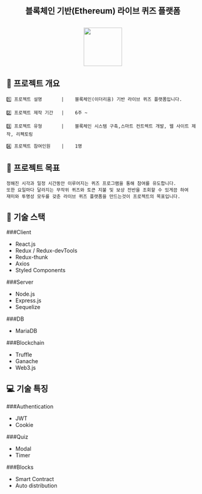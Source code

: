 <h2 style="text-align: center">블록체인 기반(Ethereum) 라이브 퀴즈 플랫폼</h2>
<h2 style="text-align: center">
<img style="height: 100px;" src="https://github.com/previewg/TheQuizLive_Ethereum/blob/master/client/public/theQuizLive3.png?raw=true">
</h2>

## 📍 프로젝트 개요
    1️⃣ 프로젝트 설명       |    블록체인(이더리움) 기반 라이브 퀴즈 플랫폼입니다.

    2️⃣ 프로젝트 제작 기간   |    6주 ~ 
    
    3️⃣ 프로젝트 유형       |    블록체인 시스템 구축,스마트 컨트렉트 개발, 웹 사이트 제작, 리펙토링 

    4️⃣ 프로젝트 참여인원    |    1명  

## 🛫 프로젝트 목표
    정해진 시각과 일정 시간동안 이루어지는 퀴즈 프로그램을 통해 참여를 유도합니다.  
    또한 요일마다 달라지는 무작위 퀴즈와 토큰 지불 및 보상 전반을 조회할 수 있게끔 하여  
    재미와 투명성 모두를 갖춘 라이브 퀴즈 플랫폼을 만드는것이 프로젝트의 목표입니다.

## 💎 기술 스택

###Client
- React.js
- Redux / Redux-devTools
- Redux-thunk
- Axios
- Styled Components

###Server
- Node.js
- Express.js
- Sequelize

###DB
- MariaDB

###Blockchain
- Truffle
- Ganache
- Web3.js


## 💻 기술 특징

###Authentication
- JWT
- Cookie

###Quiz
- Modal
- Timer

###Blocks
- Smart Contract
- Auto distribution




